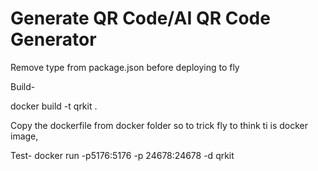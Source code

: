 # Generate QR Code/AI QR Code Generator



Remove type from package.json before deploying to fly

Build-

docker build -t qrkit .

Copy the dockerfile from docker folder so to trick fly to think ti is docker image,

Test-
 docker run -p5176:5176 -p 24678:24678 -d qrkit
